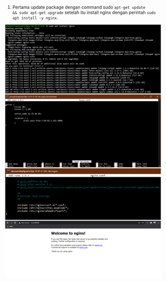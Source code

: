 1. Pertama update package dengan command sudo <code>apt-get update && sudo apt-get upgrade</code> setelah itu
install nginx dengan perintah <code>sudo apt install -y nginx</code>.

<img src="/week1/assets2/15.png">



<img src="/week1/assets2/16.png">

<img src="/week1/assets2/17.png">

<img src="/week1/assets2/18.png">
